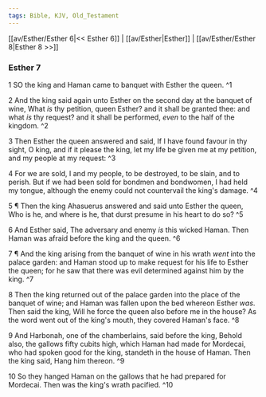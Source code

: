 ```yaml
---
tags: Bible, KJV, Old_Testament
---
```


[[av/Esther/Esther 6|<< Esther 6]] | [[av/Esther|Esther]] | [[av/Esther/Esther 8|Esther 8 >>]]

### Esther 7

1 SO the king and Haman came to banquet with Esther the queen. ^1

2 And the king said again unto Esther on the second day at the banquet of wine, What _is_ thy petition, queen Esther? and it shall be granted thee: and what _is_ thy request? and it shall be performed, _even_ to the half of the kingdom. ^2

3 Then Esther the queen answered and said, If I have found favour in thy sight, O king, and if it please the king, let my life be given me at my petition, and my people at my request: ^3

4 For we are sold, I and my people, to be destroyed, to be slain, and to perish. But if we had been sold for bondmen and bondwomen, I had held my tongue, although the enemy could not countervail the king's damage. ^4

5 ¶ Then the king Ahasuerus answered and said unto Esther the queen, Who is he, and where is he, that durst presume in his heart to do so? ^5

6 And Esther said, The adversary and enemy _is_ this wicked Haman. Then Haman was afraid before the king and the queen. ^6

7 ¶ And the king arising from the banquet of wine in his wrath _went_ into the palace garden: and Haman stood up to make request for his life to Esther the queen; for he saw that there was evil determined against him by the king. ^7

8 Then the king returned out of the palace garden into the place of the banquet of wine; and Haman was fallen upon the bed whereon Esther _was_. Then said the king, Will he force the queen also before me in the house? As the word went out of the king's mouth, they covered Haman's face. ^8

9 And Harbonah, one of the chamberlains, said before the king, Behold also, the gallows fifty cubits high, which Haman had made for Mordecai, who had spoken good for the king, standeth in the house of Haman. Then the king said, Hang him thereon. ^9

10 So they hanged Haman on the gallows that he had prepared for Mordecai. Then was the king's wrath pacified. ^10
